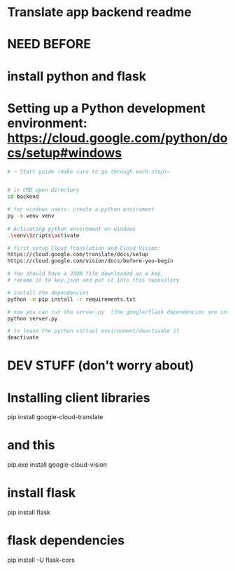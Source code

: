 # Translate app backend readme

# NEED BEFORE
# install python and flask
# Setting up a Python development environment: https://cloud.google.com/python/docs/setup#windows


``` bash
# ~ Start guide (make sure to go through each step)~


# in CMD open directory 
cd backend

# for windows users: create a python enviroment
py -m venv venv
 
# Activating python enviroment on windows
.\venv\Scripts\activate

# first setup Cloud Translation and Cloud Vision: 
https://cloud.google.com/translate/docs/setup
https://cloud.google.com/vision/docs/before-you-begin

# You should have a JSON file downloaded as a key, 
# rename it to key.json and put it into this repository

# install the dependencies
python -m pip install -r requirements.txt

# now you can run the server.py  (the google/flask dependencies are installed)
python server.py

# to leave the python virtual environment/deactivate it
deactivate

```




# DEV STUFF (don't worry about)

# Installing client libraries
pip install google-cloud-translate

# and this
pip.exe install google-cloud-vision

# install flask
pip install flask

# flask dependencies
pip install -U flask-cors